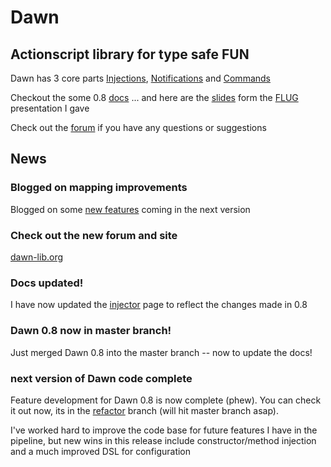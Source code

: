 # Dawn #

## Actionscript library for type safe FUN ##

Dawn has 3 core parts [Injections](http://wiki.github.com/sammyt/dawn/dawninjections), [Notifications](http://wiki.github.com/sammyt/dawn/dawnnotifications) and [Commands](http://wiki.github.com/sammyt/dawn/dawncommands)

Checkout the some 0.8 [docs](http://wiki.github.com/sammyt/dawn "wiki")
... and here are the [slides](http://www.slideshare.net/sammyt/dawn-actionscript-library-2563556) 
form the [FLUG](http://www.meetup.com/flexlondon/calendar/11793506/?from=list&offset=0) presentation I gave

Check out the [forum](http://www.dawn-lib.org) if you have any questions or suggestions

## News ##

### Blogged on mapping improvements ###
Blogged on some [new features](http://www.ziazoo.co.uk/blog/2010/04/07/dawn-injectors-multi-mappings/) coming in the next version 

### Check out the new forum and site ###
[dawn-lib.org](http://www.dawn-lib.org)

### Docs updated! ###
I have now updated the [injector](http://wiki.github.com/sammyt/dawn/dawninjections) page to reflect the changes made in 0.8

### Dawn 0.8 now in master branch! ###
Just merged Dawn 0.8 into the master branch --  now to update the docs!

### next version of Dawn code complete ###
Feature development for Dawn 0.8 is now complete (phew).  You can check it out now, its in 
the [refactor](http://github.com/sammyt/dawn/tree/refactor) branch (will hit master branch asap).

I've worked hard to improve the code base for future features I have in the pipeline, but new wins
in this release include constructor/method injection and a much improved DSL for configuration










